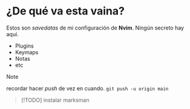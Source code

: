 # ¿De qué va esta vaina?
Estos son *savedatas* de mi configuración de **Nvim**. Ningún secreto hay aquí.
- Plugins
- Keymaps
- Notas
- etc
> [!NOTE]
> recordar hacer *push* de vez en cuando.
> `git push -u origin main`

> [!TODO]
> instalar marksman

